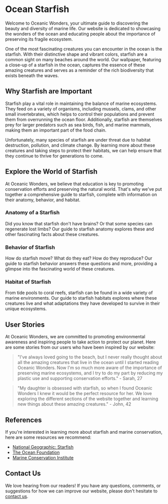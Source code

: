 <!--
Write me content for website with wallpaper which alt text is:

"A close-up of a starfish in the ocean"

The name/title of the page should not be 1:1 copy of the alt text but rather a real content of the website which is using this wallpaper.

- Use markdown format 
- Start with the heading
- The content should look like a real website 
- Include real sections like references, contact, user stories, etc. use things relevant to the page purpose.
- Feel free to use structure like headings, bullets, numbering, blockquotes, paragraphs, horizontal lines, etc.
- You can use formatting like bold or _italic_
- You can include UTF-8 emojis
- Links should be only #hash anchors (and you can refer to the document itself)
- Do not include images
-->

<!--font:Montserrat-->

# Ocean Starfish

Welcome to Oceanic Wonders, your ultimate guide to discovering the beauty and diversity of marine life. Our website is dedicated to showcasing the wonders of the ocean and educating people about the importance of preserving its fragile ecosystem.

One of the most fascinating creatures you can encounter in the ocean is the starfish. With their distinctive shape and vibrant colors, starfish are a common sight on many beaches around the world. Our wallpaper, featuring a close-up of a starfish in the ocean, captures the essence of these amazing creatures and serves as a reminder of the rich biodiversity that exists beneath the waves.

## Why Starfish are Important

Starfish play a vital role in maintaining the balance of marine ecosystems. They feed on a variety of organisms, including mussels, clams, and other small invertebrates, which helps to control their populations and prevent them from overrunning the ocean floor. Additionally, starfish are themselves prey for larger predators such as sea birds, fish, and marine mammals, making them an important part of the food chain.

Unfortunately, many species of starfish are under threat due to habitat destruction, pollution, and climate change. By learning more about these creatures and taking steps to protect their habitats, we can help ensure that they continue to thrive for generations to come.

## Explore the World of Starfish

At Oceanic Wonders, we believe that education is key to promoting conservation efforts and preserving the natural world. That's why we've put together a comprehensive guide to starfish, complete with information on their anatomy, behavior, and habitat.

### Anatomy of a Starfish

Did you know that starfish don't have brains? Or that some species can regenerate lost limbs? Our guide to starfish anatomy explores these and other fascinating facts about these creatures.

### Behavior of Starfish

How do starfish move? What do they eat? How do they reproduce? Our guide to starfish behavior answers these questions and more, providing a glimpse into the fascinating world of these creatures.

### Habitat of Starfish

From tide pools to coral reefs, starfish can be found in a wide variety of marine environments. Our guide to starfish habitats explores where these creatures live and what adaptations they have developed to survive in their unique ecosystems.

## User Stories

At Oceanic Wonders, we are committed to promoting environmental awareness and inspiring people to take action to protect our planet. Here are some stories from our users who have been inspired by our website:

> "I've always loved going to the beach, but I never really thought about all the amazing creatures that live in the ocean until I started reading Oceanic Wonders. Now I'm so much more aware of the importance of preserving marine ecosystems, and I try to do my part by reducing my plastic use and supporting conservation efforts." - Sarah, 27

> "My daughter is obsessed with starfish, so when I found Oceanic Wonders I knew it would be the perfect resource for her. We love exploring the different sections of the website together and learning new things about these amazing creatures." - John, 42

## References

If you're interested in learning more about starfish and marine conservation, here are some resources we recommend:

- [National Geographic: Starfish](#)
- [The Ocean Foundation](#)
- [Marine Conservation Institute](#)

## Contact Us

We love hearing from our readers! If you have any questions, comments, or suggestions for how we can improve our website, please don't hesitate to [contact us](#).
